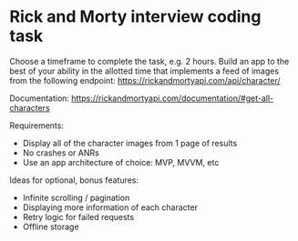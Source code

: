 # Rick and Morty interview coding task
Choose a timeframe to complete the task, e.g. 2 hours. Build an app to the best of your ability in the allotted time that implements a feed of images from the following endpoint: https://rickandmortyapi.com/api/character/

Documentation: https://rickandmortyapi.com/documentation/#get-all-characters

Requirements:
- Display all of the character images from 1 page of results
- No crashes or ANRs
- Use an app architecture of choice: MVP, MVVM, etc

Ideas for optional, bonus features:
- Infinite scrolling / pagination
- Displaying more information of each character
- Retry logic for failed requests
- Offline storage
